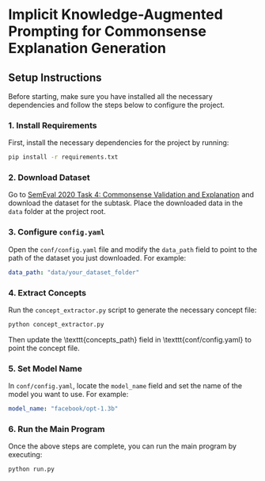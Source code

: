 # Implicit Knowledge-Augmented Prompting for Commonsense Explanation Generation
## Setup Instructions

Before starting, make sure you have installed all the necessary dependencies and follow the steps below to configure the project.

### 1. Install Requirements

First, install the necessary dependencies for the project by running:
```bash
pip install -r requirements.txt
```
### 2. Download Dataset

Go to [SemEval 2020 Task 4: Commonsense Validation and Explanation](https://github.com/wangcunxiang/SemEval2020-Task4-Commonsense-Validation-and-Explanation) and download the dataset for the subtask. Place the downloaded data in the `data` folder at the project root.

### 3. Configure `config.yaml`

Open the `conf/config.yaml` file and modify the `data_path` field to point to the path of the dataset you just downloaded. For example:

```yaml
data_path: "data/your_dataset_folder"
```
### 4. Extract Concepts

Run the `concept_extractor.py` script to generate the necessary concept file:

```bash
python concept_extractor.py
```

Then update the \texttt{concepts\_path} field in \texttt{conf/config.yaml} to point the concept file. 

### 5. Set Model Name

In `conf/config.yaml`, locate the `model_name` field and set the name of the model you want to use. For example:

```yaml
model_name: "facebook/opt-1.3b"
```
### 6. Run the Main Program

Once the above steps are complete, you can run the main program by executing:

```bash
python run.py
